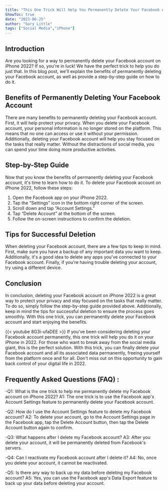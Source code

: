 ```yaml
---
title: "This One Trick Will Help You Permanently Delete Your Facebook Account on iPhone 2022 - Don't Miss Out!"
ShowToc: true 
date: "2023-06-25"
author: "Gary Little" 
tags: ["Social Media","iPhone"]
---
```

## Introduction
Are you looking for a way to permanently delete your Facebook account on iPhone 2022? If so, you're in luck! We have the perfect trick to help you do just that. In this blog post, we'll explain the benefits of permanently deleting your Facebook account, as well as provide a step-by-step guide on how to do it. 

## Benefits of Permanently Deleting Your Facebook Account
There are many benefits to permanently deleting your Facebook account. First, it will help protect your privacy. When you delete your Facebook account, your personal information is no longer stored on the platform. This means that no one can access or use it without your permission. Additionally, deleting your Facebook account will help you stay focused on the tasks that really matter. Without the distractions of social media, you can spend your time doing more productive activities. 

## Step-by-Step Guide
Now that you know the benefits of permanently deleting your Facebook account, it's time to learn how to do it. To delete your Facebook account on iPhone 2022, follow these steps:

1. Open the Facebook app on your iPhone 2022. 
2. Tap the “Settings” icon in the bottom right corner of the screen. 
3. Scroll down and tap “Account Settings.” 
4. Tap “Delete Account” at the bottom of the screen. 
5. Follow the on-screen instructions to confirm the deletion.

## Tips for Successful Deletion
When deleting your Facebook account, there are a few tips to keep in mind. First, make sure you have a backup of any important data you want to keep. Additionally, it's a good idea to delete any apps you've connected to your Facebook account. Finally, if you're having trouble deleting your account, try using a different device. 

## Conclusion
In conclusion, deleting your Facebook account on iPhone 2022 is a great way to protect your privacy and stay focused on the tasks that really matter. To do so, simply follow the step-by-step guide provided above. Additionally, keep in mind the tips for successful deletion to ensure the process goes smoothly. With this one trick, you can permanently delete your Facebook account and start enjoying the benefits.

{{< youtube 8G3i-ufaDEE >}} 
If you've been considering deleting your Facebook account permanently, this one trick will help you do it on your iPhone in 2022. For those who want to break away from the social media giant, this is the perfect solution. With this trick, you can finally delete your Facebook account and all its associated data permanently, freeing yourself from the platform once and for all. Don't miss out on this opportunity to gain back control of your digital life in 2022.

## Frequently Asked Questions (FAQ) :
-Q1: What is the one trick to help me permanently delete my Facebook account on iPhone 2022? 
A1: The one trick is to use the Facebook app's Account Settings feature to permanently delete your Facebook account. 

-Q2: How do I use the Account Settings feature to delete my Facebook account? 
A2: To delete your account, go to the Account Settings page in the Facebook app, tap the Delete Account button, then tap the Delete Account button again to confirm.

-Q3: What happens after I delete my Facebook account? 
A3: After you delete your account, it will be permanently deleted from Facebook's servers.

-Q4: Can I reactivate my Facebook account after I delete it? 
A4: No, once you delete your account, it cannot be reactivated.

-Q5: Is there any way to back up my data before deleting my Facebook account? 
A5: Yes, you can use the Facebook app's Data Export feature to back up your data before deleting your account.


